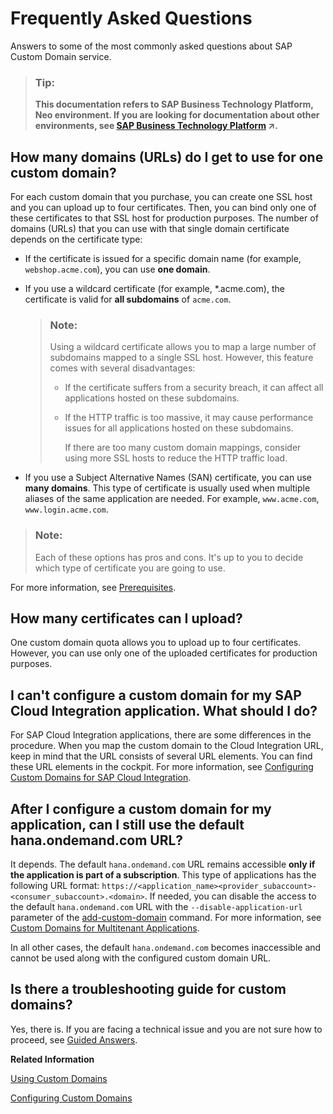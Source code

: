 <!-- loioa2269055d0014c8d854b47d5db531a04 -->

# Frequently Asked Questions

Answers to some of the most commonly asked questions about SAP Custom Domain service.



> ### Tip:  
> **This documentation refers to SAP Business Technology Platform, Neo environment. If you are looking for documentation about other environments, see [SAP Business Technology Platform](https://help.sap.com/viewer/65de2977205c403bbc107264b8eccf4b/Cloud/en-US/6a2c1ab5a31b4ed9a2ce17a5329e1dd8.html "SAP Business Technology Platform (SAP BTP) is an integrated offering comprised of four technology portfolios: database and data management, application development and integration, analytics, and intelligent technologies. The platform offers users the ability to turn data into business value, compose end-to-end business processes, and build and extend SAP applications quickly.") :arrow_upper_right:.**



<a name="loioa2269055d0014c8d854b47d5db531a04__section_bk1_4gx_mfb"/>

## How many domains \(URLs\) do I get to use for one custom domain?

For each custom domain that you purchase, you can create one SSL host and you can upload up to four certificates. Then, you can bind only one of these certificates to that SSL host for production purposes. The number of domains \(URLs\) that you can use with that single domain certificate depends on the certificate type:

-   If the certificate is issued for a specific domain name \(for example, `webshop.acme.com`\), you can use **one domain**.

-   If you use a wildcard certificate \(for example, \*.acme.com\), the certificate is valid for **all subdomains** of `acme.com`.

    > ### Note:  
    > Using a wildcard certificate allows you to map a large number of subdomains mapped to a single SSL host. However, this feature comes with several disadvantages:
    > 
    > -   If the certificate suffers from a security breach, it can affect all applications hosted on these subdomains.
    > 
    > -   If the HTTP traffic is too massive, it may cause performance issues for all applications hosted on these subdomains.
    > 
    >     If there are too many custom domain mappings, consider using more SSL hosts to reduce the HTTP traffic load.

-   If you use a Subject Alternative Names \(SAN\) certificate, you can use **many domains**. This type of certificate is usually used when multiple aliases of the same application are needed. For example, `www.acme.com`, `www.login.acme.com`.


> ### Note:  
> Each of these options has pros and cons. It's up to you to decide which type of certificate you are going to use.

For more information, see [Prerequisites](prerequisites-cde2547.md).



<a name="loioa2269055d0014c8d854b47d5db531a04__section_q3c_n24_nkb"/>

## How many certificates can I upload?

One custom domain quota allows you to upload up to four certificates. However, you can use only one of the uploaded certificates for production purposes.



<a name="loioa2269055d0014c8d854b47d5db531a04__section_i1w_y3w_mfb"/>

## I can't configure a custom domain for my SAP Cloud Integration application. What should I do?

For SAP Cloud Integration applications, there are some differences in the procedure. When you map the custom domain to the Cloud Integration URL, keep in mind that the URL consists of several URL elements. You can find these URL elements in the cockpit. For more information, see [Configuring Custom Domains for SAP Cloud Integration](https://help.sap.com/viewer/368c481cd6954bdfa5d0435479fd4eaf/Cloud/en-US/7230b9ff41914cc0969223e6a020104b.html).



<a name="loioa2269055d0014c8d854b47d5db531a04__section_hwv_x3h_2jb"/>

## After I configure a custom domain for my application, can I still use the default hana.ondemand.com URL?

It depends. The default `hana.ondemand.com` URL remains accessible **only if the application is part of a subscription**. This type of applications has the following URL format: `https://<application_name><provider_subaccount>-<consumer_subaccount>.<domain>`. If needed, you can disable the access to the default `hana.ondemand.com` URL with the `--disable-application-url` parameter of the [add-custom-domain](add-custom-domain-ebc5269.md) command. For more information, see [Custom Domains for Multitenant Applications](custom-domains-for-multitenant-applications-b2b5dcc.md).

In all other cases, the default `hana.ondemand.com` becomes inaccessible and cannot be used along with the configured custom domain URL.



<a name="loioa2269055d0014c8d854b47d5db531a04__section_owp_sfw_mfb"/>

## Is there a troubleshooting guide for custom domains?

Yes, there is. If you are facing a technical issue and you are not sure how to proceed, see [Guided Answers](https://ga.support.sap.com/dtp/viewer/index.html#/tree/2065/actions/26547:27935).

**Related Information**  


[Using Custom Domains](using-custom-domains-98e655a.md "SAP Custom Domain service allows subaccount owners to make their SAP BTP applications accessible via a custom domain that is different from the default one (hana.ondemand.com) - for example www.myshop.com.")

[Configuring Custom Domains](configuring-custom-domains-77cf0e6.md#loio77cf0e6cd32e496c9cc8eeac4bedde94 "To make sure that your domain is trusted and all application data is protected, you need to first set up secure SSL communication. The next step will then be to make your application accessible via the custom domain and route traffic to it.")

